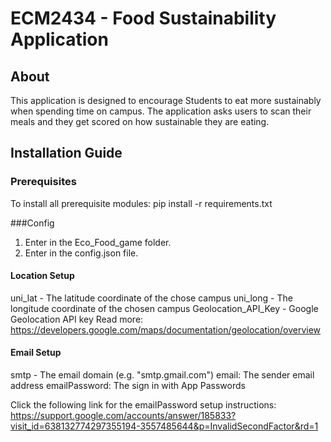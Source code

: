 # ECM2434 - Food Sustainability Application
## About
This application is designed to encourage Students to eat more sustainably when spending time on campus. The application asks users to scan their meals and they get scored on how sustainable they are eating.

## Installation Guide 
### Prerequisites
To install all prerequisite modules:
pip install -r requirements.txt

###Config
1. Enter in the Eco_Food_game folder.
2. Enter in the config.json file.

#### Location Setup

uni_lat - The latitude coordinate of the chose campus
uni_long - The longitude coordinate of the chosen campus
Geolocation_API_Key - Google Geolocation API key 
  Read more: https://developers.google.com/maps/documentation/geolocation/overview

#### Email Setup

smtp - The email domain (e.g. "smtp.gmail.com")
email: The sender email address
emailPassword: The sign in with App Passwords

Click the following link for the emailPassword setup instructions:
https://support.google.com/accounts/answer/185833?visit_id=638132774297355194-3557485644&p=InvalidSecondFactor&rd=1
